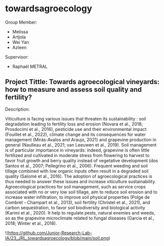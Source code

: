 # towardsagroecology

Group Member: 
- Melissa 
- Artjola
- Wei Yan 
- Azleen

Supervisor: 
- Raphaël METRAL

## Project Tittle: Towards agroecological vineyards: how to measure and assess soil quality and fertility?

Description:


Viticulture is facing various issues that threaten its sustainability : soil degradation leading to fertility loss and erosion (Novara et al., 2018; Prosdocimi et al., 2016), pesticide use and their environmental impact (Fouillet et al., 2022), climate change and its consequences for water management (Mirás-Avalos and Araujo, 2021) and grapevine production in general (Naulleau et al., 2021; van Leeuwen et al., 2019). Soil management is of particular importance in vineyards: indeed, grapevine is often little fertilized and cultivated in moderate stress from flowering to harvest to favor fruit growth and berry quality instead of vegetative development (dos Santos et al., 2007; Pellegrino et al., 2006). Frequent weeding and soil tillage combined with low organic inputs often result in a degraded soil quality (Salomé et al., 2016). The adoption of agroecological practices is thus needed to answer these issues and increase viticulture sustainability.
Agroecological practices for soil management, such as service crops associated with no or very low soil tillage, aim to reduce soil erosion and to increase water infiltration, to improve soil physical properties (Polge de Combret - Champart et al., 2013), soil fertility (Christel et al., 2021), and carbon sequestration, to favor soil biodiversity and biological activity (Karimi et al., 2020). It help to regulate pests, natural enemies and weeds, so as the grapevine microclimate related to fungal diseases (Garcia et al., 2018; Winter et al., 2018).


!(https://github.com/Junior-Research-Lab-IA/23_JRL_towardsagroecology/blob/main/soil.png)



